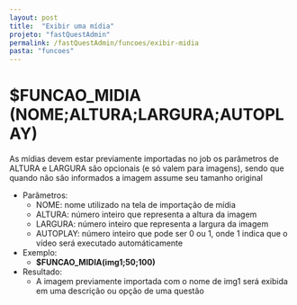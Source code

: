 ```yaml
---
layout: post
title:  "Exibir uma mídia"
projeto: "fastQuestAdmin"
permalink: /fastQuestAdmin/funcoes/exibir-midia
pasta: "funcoes"
---
```

# $FUNCAO_MIDIA (NOME;ALTURA;LARGURA;AUTOPLAY)
As mídias devem estar previamente importadas no job
os parâmetros de ALTURA e LARGURA são opcionais (e só valem para imagens), sendo que quando não são informados a imagem assume seu tamanho original
- Parâmetros:
    - NOME: nome utilizado na tela de importação de mídia
    - ALTURA: número inteiro que representa a altura da imagem
    - LARGURA: número inteiro que representa a largura da imagem
    - AUTOPLAY: número inteiro que pode ser 0 ou 1, onde 1 indica que o vídeo será executado automáticamente
- Exemplo:
    - **$FUNCAO_MIDIA(img1;50;100)**
- Resultado:
    - A imagem previamente importada com o nome de img1 será exibida em uma descrição ou opção de uma questão